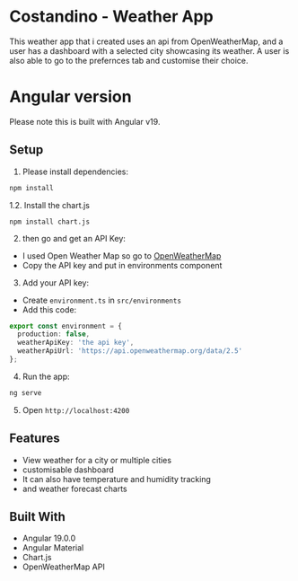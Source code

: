 # Costandino - Weather App
This weather app that i created uses an api from OpenWeatherMap, and a user has a dashboard with a selected city showcasing its weather. A user is also able to go to the prefernces tab and customise their choice. 

# Angular version
Please note this is built with Angular v19.

## Setup
1. Please install dependencies:
```bash
npm install
```
1.2. Install the chart.js
```
npm install chart.js
```

2. then go and get an API Key:
- I used Open Weather Map so go to [OpenWeatherMap](https://openweathermap.org/api)
- Copy the API key and put in environments component

3. Add your API key:
- Create `environment.ts` in `src/environments`
- Add this code:
```typescript
export const environment = {
  production: false,
  weatherApiKey: 'the api key',
  weatherApiUrl: 'https://api.openweathermap.org/data/2.5'
};
```

4. Run the app:
```bash
ng serve
```

5. Open `http://localhost:4200` 

## Features
- View weather for a city or multiple cities
- customisable dashboard
- It can also have temperature and humidity tracking
- and weather forecast charts

## Built With
- Angular 19.0.0
- Angular Material
- Chart.js
- OpenWeatherMap API
